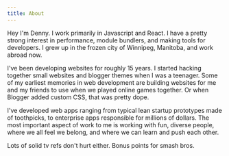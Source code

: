 ```yaml
---
title: About
---
```


Hey I'm Denny. I work primarily in Javascript and React. I have a pretty strong interest in performance, module bundlers, and making tools for developers. I grew up in the frozen city of Winnipeg, Manitoba, and work abroad now. 

I've been developing websites for roughly 15 years. I started hacking together small websites and blogger themes when I was a teenager. Some of my earliest memories in web development are building websites for me and my friends to use when we played online games together. Or when Blogger added custom CSS, that was pretty dope.

I've developed web apps ranging from typical lean startup prototypes made of toothpicks, to enterprise apps responsible for millions of dollars. The most important aspect of work to me is working with fun, diverse people, where we all feel we belong, and where we can learn and push each other.

Lots of solid tv refs don't hurt either. Bonus points for smash bros.
